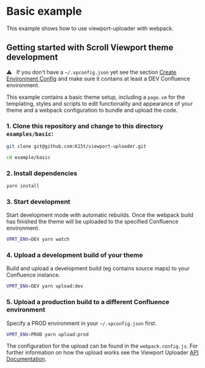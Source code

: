 # Basic example 

This example shows how to use viewport-uploader with webpack.

  
## Getting started with Scroll Viewport theme development

:warning: &nbsp; If you don't have a `~/.vpconfig.json` yet see the section [Create Environment Config](../../README.md#create-environment-config) and make sure it contains at least a DEV Confluence environment.

This example contains a basic theme setup, including a `page.vm` for the templating, styles and scripts to edit functionality and appearance of your theme and a webpack configuration to bundle and upload the code.  
  

### 1. Clone this repository and change to this directory `examples/basic`:

``` sh
git clone git@github.com:K15t/viewport-uploader.git

cd example/basic
```

### 2. Install dependencies

``` sh
yarn install
```

### 3. Start development

Start development mode with automatic rebuilds. Once the webpack build has finished the theme will be uploaded to the specified Confluence environment.

``` sh
VPRT_ENV=DEV yarn watch
```

### 4. Upload a development build of your theme

Build and upload a development build (eg contains source maps) to your Confluence instance.

``` sh
VPRT_ENV=DEV yarn upload:dev
```

### 5. Upload a production build to a different Confluence environment

Specify a PROD environment in your `~/.vpconfig.json` first.

``` sh
VPRT_ENV=PROD yarn upload:prod
```

The configuration for the upload can be found in the `webpack.config.js`. For further information on how the upload works see the Viewport Uploader [API Documentation](../../README.md#api-documentation).
